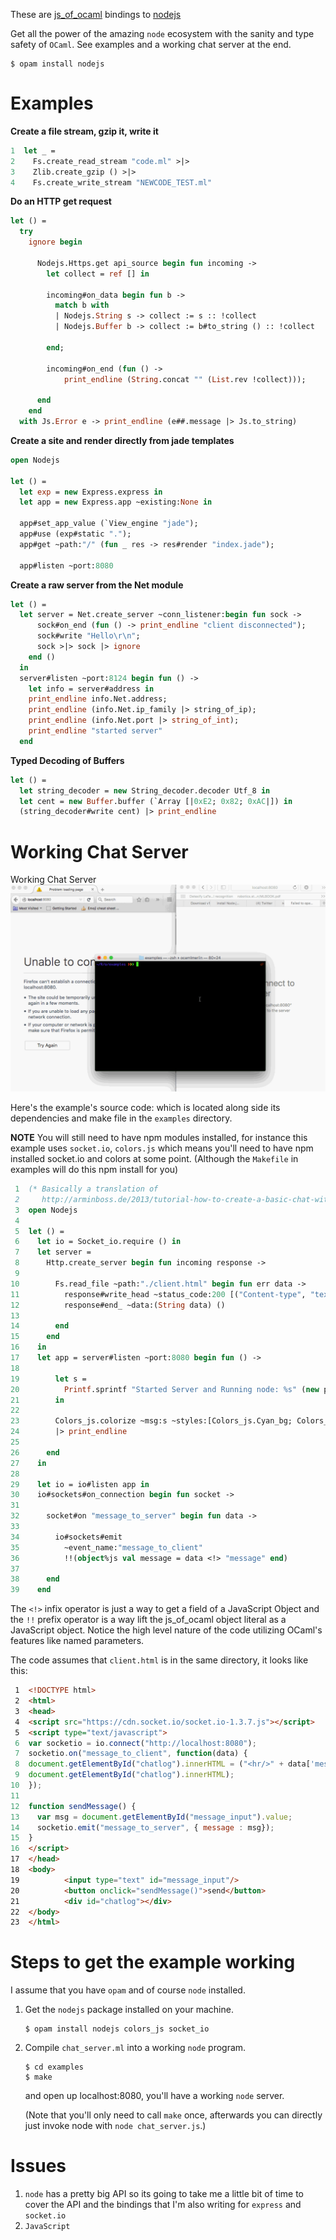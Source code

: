 These are [js\_of\_ocaml](https://github.com/ocsigen/js_of_ocaml) bindings to [nodejs](https://github.com/nodejs/node)

Get all the power of the amazing `node` ecosystem with the sanity and
type safety of `OCaml`. See examples and a working chat server at the
end.

```shell
$ opam install nodejs
```

# Examples

**Create a file stream, gzip it, write it**

```ocaml
1  let _ =
2    Fs.create_read_stream "code.ml" >|>
3    Zlib.create_gzip () >|>
4    Fs.create_write_stream "NEWCODE_TEST.ml"
```

**Do an HTTP get request**

```ocaml
let () =
  try
    ignore begin

      Nodejs.Https.get api_source begin fun incoming ->
        let collect = ref [] in

        incoming#on_data begin fun b ->
          match b with
          | Nodejs.String s -> collect := s :: !collect
          | Nodejs.Buffer b -> collect := b#to_string () :: !collect

        end;

        incoming#on_end (fun () ->
            print_endline (String.concat "" (List.rev !collect)));

      end
    end
  with Js.Error e -> print_endline (e##.message |> Js.to_string)
```

**Create a site and render directly from jade templates**

```ocaml
open Nodejs

let () =
  let exp = new Express.express in
  let app = new Express.app ~existing:None in

  app#set_app_value (`View_engine "jade");
  app#use (exp#static ".");
  app#get ~path:"/" (fun _ res -> res#render "index.jade");

  app#listen ~port:8080
```

**Create a raw server from the Net module**

```ocaml
let () =
  let server = Net.create_server ~conn_listener:begin fun sock ->
      sock#on_end (fun () -> print_endline "client disconnected");
      sock#write "Hello\r\n";
      sock >|> sock |> ignore
    end ()
  in
  server#listen ~port:8124 begin fun () ->
    let info = server#address in
    print_endline info.Net.address;
    print_endline (info.Net.ip_family |> string_of_ip);
    print_endline (info.Net.port |> string_of_int);
    print_endline "started server"
  end
```

**Typed Decoding of Buffers**

```ocaml
let () =
  let string_decoder = new String_decoder.decoder Utf_8 in
  let cent = new Buffer.buffer (`Array [|0xE2; 0x82; 0xAC|]) in
  (string_decoder#write cent) |> print_endline
```

# Working Chat Server

Working Chat Server
![img](./node_server_working.gif)

Here's the example's source code: which is located along side its
dependencies and make file in the `examples` directory.

**NOTE** You will still need to have npm modules installed, for instance
this example uses `socket.io`, `colors.js` which means you'll need to
have npm installed socket.io and colors at some point. (Although the
`Makefile` in examples will do this npm install for you)

```ocaml
 1  (* Basically a translation of
 2     http://arminboss.de/2013/tutorial-how-to-create-a-basic-chat-with-node-js/ *)
 3  open Nodejs
 4  
 5  let () =
 6    let io = Socket_io.require () in
 7    let server =
 8      Http.create_server begin fun incoming response ->
 9  
10        Fs.read_file ~path:"./client.html" begin fun err data ->
11          response#write_head ~status_code:200 [("Content-type", "text/html")];
12          response#end_ ~data:(String data) ()
13  
14        end
15      end
16    in
17    let app = server#listen ~port:8080 begin fun () ->
18  
19        let s =
20          Printf.sprintf "Started Server and Running node: %s" (new process#version)
21        in
22  
23        Colors_js.colorize ~msg:s ~styles:[Colors_js.Cyan_bg; Colors_js.Inverse] []
24        |> print_endline
25  
26      end
27    in
28  
29    let io = io#listen app in
30    io#sockets#on_connection begin fun socket ->
31  
32      socket#on "message_to_server" begin fun data ->
33  
34        io#sockets#emit
35          ~event_name:"message_to_client"
36          !!(object%js val message = data <!> "message" end)
37  
38      end
39    end
```

The `<!>` infix operator is just a way to get a field of a JavaScript
Object and the `!!` prefix operator is a way lift the js\_of\_ocaml
object literal as a JavaScript object. Notice the high level nature of
the code utilizing OCaml's features like named parameters.

The code assumes that `client.html` is in the same directory, it looks
like this:

```html
 1  <!DOCTYPE html>
 2  <html>
 3  <head>
 4  <script src="https://cdn.socket.io/socket.io-1.3.7.js"></script>
 5  <script type="text/javascript">
 6  var socketio = io.connect("http://localhost:8080");
 7  socketio.on("message_to_client", function(data) {
 8  document.getElementById("chatlog").innerHTML = ("<hr/>" + data['message'] +
 9  document.getElementById("chatlog").innerHTML);
10  });
11  
12  function sendMessage() {
13    var msg = document.getElementById("message_input").value;
14    socketio.emit("message_to_server", { message : msg});
15  }
16  </script>
17  </head>
18  <body>
19          <input type="text" id="message_input"/>
20          <button onclick="sendMessage()">send</button>
21          <div id="chatlog"></div>
22  </body>
23  </html>
```

# Steps to get the example working

I assume that you have `opam` and of course `node`
installed.

1.  Get the `nodejs` package installed on your machine.
    
    ```shell
    $ opam install nodejs colors_js socket_io
    ```

2.  Compile `chat_server.ml` into a working `node` program.
    
    ```shell
    $ cd examples
    $ make
    ```
    
    and open up localhost:8080, you'll have a working `node` server.
    
    (Note that you'll only need to call `make` once, afterwards you can
    directly just invoke node with `node chat_server.js`.)

# Issues

1.  `node` has a pretty big API so its going to take me a little bit of
    time to cover the API and the bindings that I'm also writing for
    `express` and `socket.io`
2.  `JavaScript`

